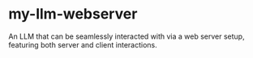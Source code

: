 # my-llm-webserver
An LLM that can be seamlessly interacted with via a web server setup, featuring both server and client interactions.
